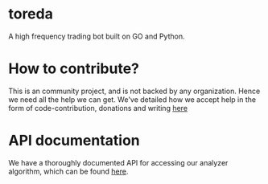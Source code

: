 # toreda
A high frequency trading bot built on GO and Python.


# How to contribute?
This is an community project, and is not backed by any organization. Hence we need all the help we can get. We've detailed how we accept help in the form of code-contribution, donations and writing [here](https://github.com/sumukshashidhar/toreda/blob/master/CONTRIBUTING.md)

# API documentation
We have a thoroughly documented API for accessing our analyzer algorithm, which can be found [here](https://github.com/sumukshashidhar/toreda/blob/master/CONTRIBUTING.md).

